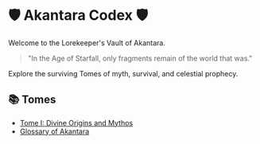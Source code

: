# 🛡️ Akantara Codex 🛡️

Welcome to the Lorekeeper's Vault of Akantara.

> "In the Age of Starfall, only fragments remain of the world that was."

Explore the surviving Tomes of myth, survival, and celestial prophecy.

## 📚 Tomes
- [Tome I: Divine Origins and Mythos](Tome_I_Divine_Mythos/Chunk_1_Eclipsed_Triumvirate.md)
- [Glossary of Akantara](Glossary.md)
